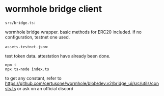 # wormhole bridge client

`src/bridge.ts`:

wormhole bridge wrapper. basic methods for ERC20 included.
if no configuration, testnet one used.

`assets.testnet.json`:

test token data. attestation have already been done.

```
npm i
npx ts-node index.ts
```

to get any constant, refer to https://github.com/certusone/wormhole/blob/dev.v2/bridge_ui/src/utils/consts.ts
or ask on an official discord
